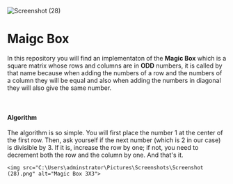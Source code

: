 ![Screenshot (28)](https://github.com/user-attachments/assets/d5a95dbd-b72c-40c0-9a64-390d9c3153b0)<html> 
  <body>
      <h1>Maigc Box </h1>
      <p>In this repository you will find an implementaton of the <b>Magic Box</b> which is a square matrix whose rows and columns are in 
      <b>ODD</b> numbers, it is called by that name because when adding the numbers of a row and the numbers of a column they will be equal
      and also when adding the numbers in diagonal they will also give the same number.</p>
      <br>
      <h4>Algorithm</h4>
      <p>The algorithm is so simple. You will first place the number 1 at the center of the first row. Then, ask yourself if the next number (which is 2 in our case) is divisible by 3. If it is, increase the row by one; if not, you need to decrement both the row and the column by one. And that's it.</p>

    <img src="C:\Users\adminstrator\Pictures\Screenshots\Screenshot (28).png" alt="Magic Box 3X3">
  </body>
</html>
